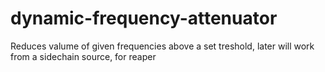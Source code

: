 # dynamic-frequency-attenuator
Reduces valume of given frequencies above a set treshold, later will work from a sidechain source, for reaper
